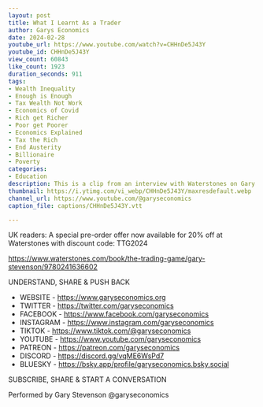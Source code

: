 ```yaml
---
layout: post
title: What I Learnt As a Trader
author: Garys Economics
date: 2024-02-28
youtube_url: https://www.youtube.com/watch?v=CHHnDe5J43Y
youtube_id: CHHnDe5J43Y
view_count: 60843
like_count: 1923
duration_seconds: 911
tags:
- Wealth Inequality
- Enough is Enough
- Tax Wealth Not Work
- Economics of Covid
- Rich get Richer
- Poor get Poorer
- Economics Explained
- Tax the Rich
- End Austerity
- Billionaire
- Poverty
categories:
- Education
description: This is a clip from an interview with Waterstones on Gary's book, The Trading Game, coming this March.
thumbnail: https://i.ytimg.com/vi_webp/CHHnDe5J43Y/maxresdefault.webp
channel_url: https://www.youtube.com/@garyseconomics
caption_file: captions/CHHnDe5J43Y.vtt

---
```


UK readers: A special pre-order offer now available for 20% off at Waterstones with discount code: TTG2024

https://www.waterstones.com/book/the-trading-game/gary-stevenson/9780241636602

UNDERSTAND, SHARE & PUSH BACK

- WEBSITE - https://www.garyseconomics.org
- TWITTER  - https://twitter.com/garyseconomics
- FACEBOOK - https://www.facebook.com/garyseconomics
- INSTAGRAM  - https://www.instagram.com/garyseconomics
- TIKTOK - https://www.tiktok.com/@garyseconomics
- YOUTUBE -  https://www.youtube.com/garyseconomics
- PATREON - https://patreon.com/garyseconomics
- DISCORD - https://discord.gg/vqME6WsPd7
- BLUESKY - https://bsky.app/profile/garyseconomics.bsky.social

SUBSCRIBE, SHARE & START A CONVERSATION

Performed by Gary Stevenson
@garyseconomics
